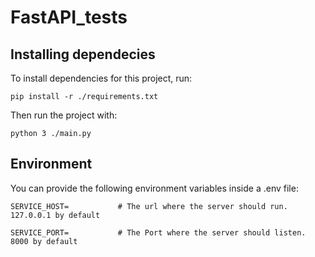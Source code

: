 # FastAPI_tests
## Installing dependecies
To install dependencies for this project, run:

`pip install -r ./requirements.txt`

Then run the project with:

`python 3 ./main.py`
## Environment
You can provide the following environment variables inside a .env file:

```
SERVICE_HOST=           # The url where the server should run. 127.0.0.1 by default

SERVICE_PORT=           # The Port where the server should listen. 8000 by default
```
